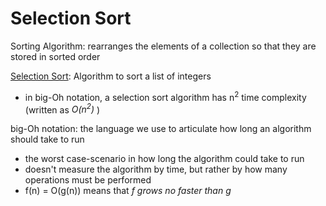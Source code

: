 # Selection Sort

Sorting Algorithm: rearranges the elements of a collection so that they are stored in sorted order

[Selection Sort](https://en.wikipedia.org/wiki/Selection_sort): Algorithm to sort a list of integers

- in big-Oh notation, a selection sort algorithm has n<sup>2</sup> time complexity (written as *O(n<sup>2</sup>)* )

big-Oh notation: the language we use to articulate how long an algorithm should take to run
  - the worst case-scenario in how long the algorithm could take to run
  - doesn't measure the algorithm by time, but rather by how many operations must be performed
  - f(n) = O(g(n)) means that *f grows no faster than g*
